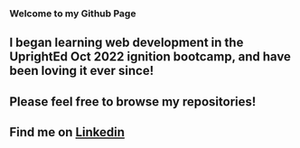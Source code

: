### Welcome to my Github Page

## I began learning web development in the UprightEd Oct 2022 ignition bootcamp, and have been loving it ever since!

## Please feel free to browse my repositories!

## Find me on [Linkedin](https://www.linkedin.com/in/daniel-henry-07b5836/)
<!--
**DanRHenry/DanRHenry** is a ✨ _special_ ✨ repository because its `README.md` (this file) appears on your GitHub profile.

Here are some ideas to get you started:

- 🔭 I’m currently working on ...
- 🌱 I’m currently learning ...
- 👯 I’m looking to collaborate on ...
- 🤔 I’m looking for help with ...
- 💬 Ask me about ...
- 📫 How to reach me: ...
- 😄 Pronouns: ...
- ⚡ Fun fact: ...
-->
